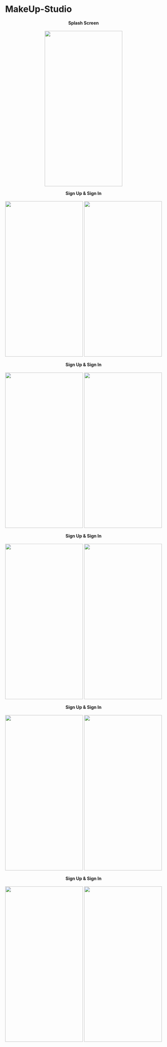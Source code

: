 # MakeUp-Studio
<p align="center">
<b>Splash Screen</b>
<br><br>
  <img src="https://user-images.githubusercontent.com/118614364/227849154-6d9ad0bf-0279-460d-a617-dbbb06ad13bb.png" width="250" height = "500" >
</p>

<p align="center">
  <b>Sign Up & Sign In</b>
  <br><br>
  <img src="https://user-images.githubusercontent.com/118614364/227849024-77dc3538-8b98-42ab-91f0-34f2e33e398f.png" width="250" height = "500" >
  <img src="https://user-images.githubusercontent.com/118614364/227849028-af036a3b-0ddd-42a0-9b46-de9fb78d2623.png" width="250" height = "500">
</p>

<p align="center">
  <b>Sign Up & Sign In</b>
  <br><br>
  <img src="https://user-images.githubusercontent.com/118614364/227849039-e080ad37-eff2-45c0-87c2-ac2a086a9071.png" width="250" height = "500" >
  <img src="https://user-images.githubusercontent.com/118614364/227849047-54e39c88-ac13-47e4-8354-1df1094eb07c.png" width="250" height = "500">
</p>

<p align="center">
  <b>Sign Up & Sign In</b>
  <br><br>
  <img src="https://user-images.githubusercontent.com/118614364/227849056-d7840fbc-1b9e-4f76-8eb5-7186697a7cb8.png" width="250" height = "500" >
  <img src="https://user-images.githubusercontent.com/118614364/227849064-35face38-017f-4d3c-8490-d3076a64a4fe.png" width="250" height = "500">
</p>

<p align="center">
  <b>Sign Up & Sign In</b>
  <br><br>
  <img src="https://user-images.githubusercontent.com/118614364/227849071-f0cbfbe1-20d0-41df-8785-ddec61fccf61.png" width="250" height = "500" >
  <img src="https://user-images.githubusercontent.com/118614364/227849081-a308dead-f8e8-4169-95eb-d92888de650b.png" width="250" height = "500">
</p>

<p align="center">
  <b>Sign Up & Sign In</b>
  <br><br>
  <img src="https://user-images.githubusercontent.com/118614364/227849084-b5733dee-8389-4bc0-97f4-a44c5bb173f4.png" width="250" height = "500" >
  <img src="https://user-images.githubusercontent.com/118614364/227849088-ab867c3a-8e18-4147-b792-4b043cb533b0.png" width="250" height = "500">
</p>

